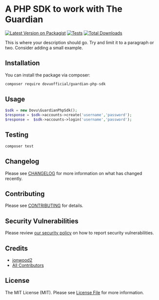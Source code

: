# A PHP SDK to work with The Guardian

[![Latest Version on Packagist](https://img.shields.io/packagist/v/jonwood2/guardian-php-sdk.svg?style=flat-square)](https://packagist.org/packages/jonwood2/guardian-php-sdk)
[![Tests](https://github.com/jonwood2/guardian-php-sdk/actions/workflows/run-tests.yml/badge.svg?branch=main)](https://github.com/jonwood2/guardian-php-sdk/actions/workflows/run-tests.yml)
[![Total Downloads](https://img.shields.io/packagist/dt/jonwood2/guardian-php-sdk.svg?style=flat-square)](https://packagist.org/packages/jonwood2/guardian-php-sdk)

This is where your description should go. Try and limit it to a paragraph or two. Consider adding a small example.

## Installation

You can install the package via composer:

```bash
composer require dovuofficial/guardian-php-sdk
```

## Usage

```php
$sdk = new Dovu\GuardianPhpSdk();
$response = $sdk->accounts->create('username','password');
$response =  $sdk->accounts->login('username','password');
```

## Testing

```bash
composer test
```

## Changelog

Please see [CHANGELOG](CHANGELOG.md) for more information on what has changed recently.

## Contributing

Please see [CONTRIBUTING](https://github.com/spatie/.github/blob/main/CONTRIBUTING.md) for details.

## Security Vulnerabilities

Please review [our security policy](../../security/policy) on how to report security vulnerabilities.

## Credits

- [jonwood2](https://github.com/jonwood2)
- [All Contributors](../../contributors)

## License

The MIT License (MIT). Please see [License File](LICENSE.md) for more information.

